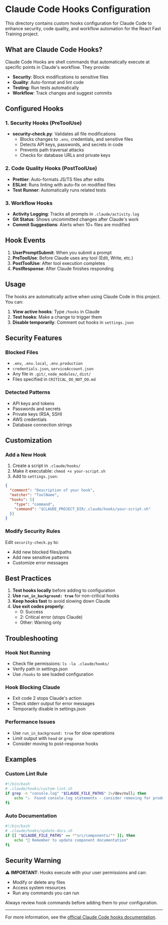 # Claude Code Hooks Configuration

This directory contains custom hooks configuration for Claude Code to enhance security, code quality, and workflow automation for the React Fast Training project.

## What are Claude Code Hooks?

Claude Code Hooks are shell commands that automatically execute at specific points in Claude's workflow. They provide:
- **Security**: Block modifications to sensitive files
- **Quality**: Auto-format and lint code
- **Testing**: Run tests automatically
- **Workflow**: Track changes and suggest commits

## Configured Hooks

### 1. Security Hooks (PreToolUse)
- **security-check.py**: Validates all file modifications
  - Blocks changes to `.env`, credentials, and sensitive files
  - Detects API keys, passwords, and secrets in code
  - Prevents path traversal attacks
  - Checks for database URLs and private keys

### 2. Code Quality Hooks (PostToolUse)
- **Prettier**: Auto-formats JS/TS files after edits
- **ESLint**: Runs linting with auto-fix on modified files
- **Test Runner**: Automatically runs related tests

### 3. Workflow Hooks
- **Activity Logging**: Tracks all prompts in `.claude/activity.log`
- **Git Status**: Shows uncommitted changes after Claude's work
- **Commit Suggestions**: Alerts when 10+ files are modified

## Hook Events

1. **UserPromptSubmit**: When you submit a prompt
2. **PreToolUse**: Before Claude uses any tool (Edit, Write, etc.)
3. **PostToolUse**: After tool execution completes
4. **PostResponse**: After Claude finishes responding

## Usage

The hooks are automatically active when using Claude Code in this project. You can:

1. **View active hooks**: Type `/hooks` in Claude
2. **Test hooks**: Make a change to trigger them
3. **Disable temporarily**: Comment out hooks in `settings.json`

## Security Features

### Blocked Files
- `.env`, `.env.local`, `.env.production`
- `credentials.json`, `serviceAccount.json`
- Any file in `.git/`, `node_modules/`, `dist/`
- Files specified in `CRITICAL_DO_NOT_DO.md`

### Detected Patterns
- API keys and tokens
- Passwords and secrets
- Private keys (RSA, SSH)
- AWS credentials
- Database connection strings

## Customization

### Add a New Hook

1. Create a script in `.claude/hooks/`
2. Make it executable: `chmod +x your-script.sh`
3. Add to `settings.json`:

```json
{
  "comment": "Description of your hook",
  "matcher": "ToolName",
  "hooks": [{
    "type": "command",
    "command": "$CLAUDE_PROJECT_DIR/.claude/hooks/your-script.sh"
  }]
}
```

### Modify Security Rules

Edit `security-check.py` to:
- Add new blocked files/paths
- Add new sensitive patterns
- Customize error messages

## Best Practices

1. **Test hooks locally** before adding to configuration
2. **Use `run_in_background: true`** for non-critical hooks
3. **Keep hooks fast** to avoid slowing down Claude
4. **Use exit codes properly**:
   - 0: Success
   - 2: Critical error (stops Claude)
   - Other: Warning only

## Troubleshooting

### Hook Not Running
- Check file permissions: `ls -la .claude/hooks/`
- Verify path in settings.json
- Use `/hooks` to see loaded configuration

### Hook Blocking Claude
- Exit code 2 stops Claude's action
- Check stderr output for error messages
- Temporarily disable in settings.json

### Performance Issues
- Use `run_in_background: true` for slow operations
- Limit output with `head` or `grep`
- Consider moving to post-response hooks

## Examples

### Custom Lint Rule
```bash
#!/bin/bash
# .claude/hooks/custom-lint.sh
if grep -n "console.log" "$CLAUDE_FILE_PATHS" 2>/dev/null; then
    echo "⚠️  Found console.log statements - consider removing for production"
fi
```

### Auto Documentation
```bash
#!/bin/bash
# .claude/hooks/update-docs.sh
if [[ "$CLAUDE_FILE_PATHS" == *"src/components/"* ]]; then
    echo "📝 Remember to update component documentation"
fi
```

## Security Warning

⚠️ **IMPORTANT**: Hooks execute with your user permissions and can:
- Modify or delete any files
- Access system resources
- Run any commands you can run

Always review hook commands before adding them to your configuration.

---

For more information, see the [official Claude Code hooks documentation](https://docs.anthropic.com/en/docs/claude-code/hooks).